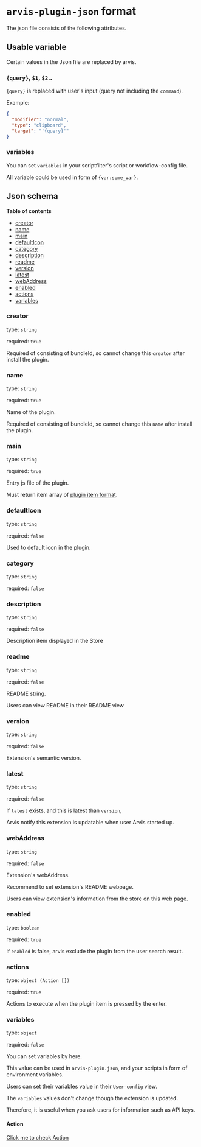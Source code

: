 # `arvis-plugin-json` format

The json file consists of the following attributes.

## Usable variable

Certain values in the Json file are replaced by arvis.

### `{query}`, `$1`, `$2`..

`{query}` is replaced with user's input (query not including the `command`).

Example:
```json
{
  "modifier": "normal",
  "type": "clipboard",
  "target": "'{query}'"
}
```

### variables

You can set `variables` in your scriptfilter's script or workflow-config file.

All variable could be used in form of `{var:some_var}`.

## Json schema

**Table of contents**

- [creator](#creator)
- [name](#name)
- [main](#main)
- [defaultIcon](#defaultIcon)
- [category](#category)
- [description](#description)
- [readme](#readme)
- [version](#version)
- [latest](#latest)
- [webAddress](#webAddress)
- [enabled](#enabled)
- [actions](#actions)
- [variables](#variables)

### creator

type: `string`

required: `true`

Required of consisting of bundleId, so cannot change this `creator` after install the plugin.

### name

type: `string`

required: `true`

Name of the plugin.

Required of consisting of bundleId, so cannot change this `name` after install the plugin.

### main

type: `string`

required: `true`

Entry js file of the plugin.

Must return item array of [plugin item format](./plugin-items-format-description.md).

### defaultIcon

type: `string`

required: `false`

Used to default icon in the plugin.

### category

type: `string`

required: `false`

### description

type: `string`

required: `false`

Description item displayed in the Store

### readme

type: `string`

required: `false`

README string.

Users can view README in their README view

### version

type: `string`

required: `false`

Extension's semantic version.

### latest

type: `string`

required: `false`

If `latest` exists, and this is latest than `version`, 

Arvis notify this extension is updatable when user Arvis started up.

### webAddress

type: `string`

required: `false`

Extension's webAddress.

Recommend to set extension's README webpage.

Users can view extension's information from the store on this web page.

### enabled

type: `boolean`

required: `true`

If `enabled` is false, arvis exclude the plugin from the user search result.

### actions

type: `object (Action [])`

required: `true`

Actions to execute when the plugin item is pressed by the enter.

### variables

type: `object`

required: `false`

You can set variables by here.

This value can be used in `arvis-plugin.json`, and your scripts in form of environment variables.

Users can set their variables value in their `User-config` view.

The `variables` values don't change though the extension is updated.

Therefore, it is useful when you ask users for information such as API keys.

#### Action

[Click me to check Action](./action-description.md)
